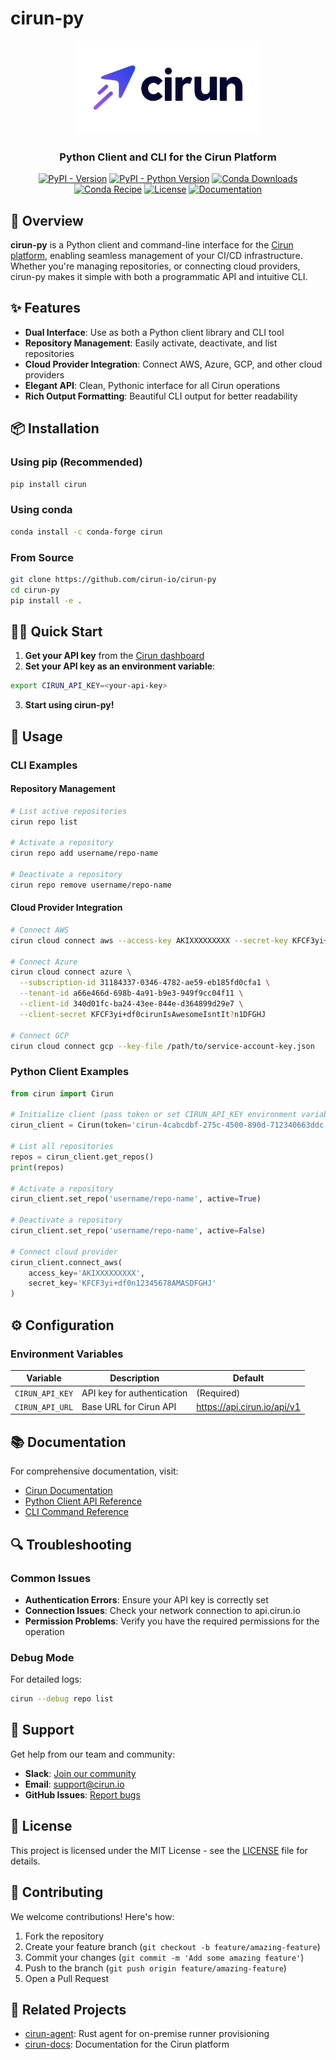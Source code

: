# cirun-py

<div align="center">
  <picture>
    <source media="(prefers-color-scheme: dark)" alt="Cirun logo" height="150" srcset="https://raw.githubusercontent.com/AktechLabs/cirun-docs/refs/heads/main/static/img/cirun-logo-dark.svg">
    <source media="(prefers-color-scheme: light)" alt="Cirun logo" height="150" srcset="https://raw.githubusercontent.com/AktechLabs/cirun-docs/refs/heads/main/static/img/cirun-logo-light.svg">
    <img alt="Cirun logo" height="150" src="https://raw.githubusercontent.com/AktechLabs/cirun-docs/refs/heads/main/static/img/cirun-logo-light.svg">
  </picture>

  <h3>Python Client and CLI for the Cirun Platform</h3>

  [![PyPI - Version](https://img.shields.io/pypi/v/cirun.svg?style=for-the-badge&logo=pypi&logoColor=white)](https://pypi.org/project/cirun)
  [![PyPI - Python Version](https://img.shields.io/pypi/pyversions/cirun.svg?style=for-the-badge&logo=python&logoColor=white)](https://pypi.org/project/cirun)
  [![Conda Downloads](https://img.shields.io/conda/dn/conda-forge/cirun.svg?style=for-the-badge&logo=anaconda&logoColor=white)](https://anaconda.org/conda-forge/cirun)
  [![Conda Recipe](https://img.shields.io/badge/recipe-cirun-green.svg?style=for-the-badge&logo=conda-forge&logoColor=white)](https://anaconda.org/conda-forge/cirun)
  [![License](https://img.shields.io/badge/license-MIT-%23yellow.svg?style=for-the-badge)](https://opensource.org/licenses/MIT)
  [![Documentation](https://img.shields.io/badge/docs-cirun-%230075A8.svg?style=for-the-badge)](https://docs.cirun.io)
</div>

## 🚀 Overview

**cirun-py** is a Python client and command-line interface for the [Cirun platform](https://cirun.io), enabling seamless management of your CI/CD infrastructure. Whether you're managing repositories, or connecting cloud providers, cirun-py makes it simple with both a programmatic API and intuitive CLI.

## ✨ Features

- **Dual Interface**: Use as both a Python client library and CLI tool
- **Repository Management**: Easily activate, deactivate, and list repositories
- **Cloud Provider Integration**: Connect AWS, Azure, GCP, and other cloud providers
- **Elegant API**: Clean, Pythonic interface for all Cirun operations
- **Rich Output Formatting**: Beautiful CLI output for better readability

## 📦 Installation

### Using pip (Recommended)

```bash
pip install cirun
```

### Using conda

```bash
conda install -c conda-forge cirun
```

### From Source

```bash
git clone https://github.com/cirun-io/cirun-py
cd cirun-py
pip install -e .
```

## 🏃‍♂️ Quick Start

1. **Get your API key** from the [Cirun dashboard](https://cirun.io/admin/api)
2. **Set your API key as an environment variable**:

```bash
export CIRUN_API_KEY=<your-api-key>
```

3. **Start using cirun-py!**

## 🧰 Usage

### CLI Examples

#### Repository Management

```bash
# List active repositories
cirun repo list

# Activate a repository
cirun repo add username/repo-name

# Deactivate a repository
cirun repo remove username/repo-name
```

#### Cloud Provider Integration

```bash
# Connect AWS
cirun cloud connect aws --access-key AKIXXXXXXXXX --secret-key KFCF3yi+df0n12345678AMASDFGHJ

# Connect Azure
cirun cloud connect azure \
  --subscription-id 31184337-0346-4782-ae59-eb185fd0cfa1 \
  --tenant-id a66e466d-698b-4a91-b9e3-949f9cc04f11 \
  --client-id 340d01fc-ba24-43ee-844e-d364899d29e7 \
  --client-secret KFCF3yi+df0cirunIsAwesomeIsntIt?n1DFGHJ

# Connect GCP
cirun cloud connect gcp --key-file /path/to/service-account-key.json
```

### Python Client Examples

```python
from cirun import Cirun

# Initialize client (pass token or set CIRUN_API_KEY environment variable)
cirun_client = Cirun(token='cirun-4cabcdbf-275c-4500-890d-712340663ddc')

# List all repositories
repos = cirun_client.get_repos()
print(repos)

# Activate a repository
cirun_client.set_repo('username/repo-name', active=True)

# Deactivate a repository
cirun_client.set_repo('username/repo-name', active=False)

# Connect cloud provider
cirun_client.connect_aws(
    access_key='AKIXXXXXXXXX',
    secret_key='KFCF3yi+df0n12345678AMASDFGHJ'
)
```

## ⚙️ Configuration

### Environment Variables

| Variable | Description | Default |
|----------|-------------|---------|
| `CIRUN_API_KEY` | API key for authentication | (Required) |
| `CIRUN_API_URL` | Base URL for Cirun API | https://api.cirun.io/api/v1 |

## 📚 Documentation

For comprehensive documentation, visit:
- [Cirun Documentation](https://docs.cirun.io/)
- [Python Client API Reference](https://docs.cirun.io/python)
- [CLI Command Reference](https://docs.cirun.io/cli)

## 🔍 Troubleshooting

### Common Issues

- **Authentication Errors**: Ensure your API key is correctly set
- **Connection Issues**: Check your network connection to api.cirun.io
- **Permission Problems**: Verify you have the required permissions for the operation

### Debug Mode

For detailed logs:

```bash
cirun --debug repo list
```

## 💬 Support

Get help from our team and community:

- **Slack**: [Join our community](https://slack.cirun.io/)
- **Email**: support@cirun.io
- **GitHub Issues**: [Report bugs](https://github.com/cirun-io/cirun-py/issues)

## 📜 License

This project is licensed under the MIT License - see the [LICENSE](LICENSE) file for details.

## 🤝 Contributing

We welcome contributions! Here's how:

1. Fork the repository
2. Create your feature branch (`git checkout -b feature/amazing-feature`)
3. Commit your changes (`git commit -m 'Add some amazing feature'`)
4. Push to the branch (`git push origin feature/amazing-feature`)
5. Open a Pull Request

## 🔄 Related Projects

- [cirun-agent](https://github.com/cirun-io/cirun-agent): Rust agent for on-premise runner provisioning
- [cirun-docs](https://github.com/cirun-io/cirun-docs): Documentation for the Cirun platform

